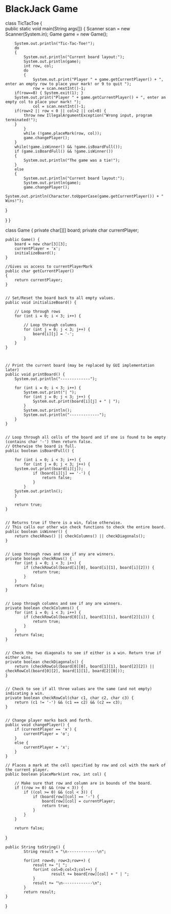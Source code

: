 # BlackJack Game

class TicTacToe
{  
    public static void main(String args[])
    {
        Scanner scan = new Scanner(System.in);
        Game game = new Game();
        
        System.out.println("Tic-Tac-Toe!");
        do
        {
            System.out.println("Current board layout:");
            System.out.println(game);
            int row, col;
            do
            {
                System.out.print("Player " + game.getCurrentPlayer() + ", enter an empty row to place your mark! or 9 to quit ");
                row = scan.nextInt()-1;
		if(row==8) { System.exit(1); }
		System.out.print("Player " + game.getCurrentPlayer() + ", enter an empty col to place your mark! ");
                col = scan.nextInt()-1;
		if(row>2 || row < 0 || col>2 || col<0) {
			throw new IllegalArgumentException("Wrong input, program terminated!");
		}
            }
            while (!game.placeMark(row, col));
            game.changePlayer();
        }
        while(!game.isWinner() && !game.isBoardFull());
        if (game.isBoardFull() && !game.isWinner())
        {
            System.out.println("The game was a tie!");
        }
        else
        {
            System.out.println("Current board layout:");
            System.out.println(game);
            game.changePlayer();
            System.out.println(Character.toUpperCase(game.getCurrentPlayer()) + " Wins!");
}
	
}
}


class Game {
    private char[][] board;
    private char currentPlayer;

    public Game() {
        board = new char[3][3];
        currentPlayer = 'x';
        initializeBoard();
    }

    //Gives us access to currentPlayerMark
    public char getCurrentPlayer()
    {
        return currentPlayer;
    }


    // Set/Reset the board back to all empty values.
    public void initializeBoard() {

        // Loop through rows
        for (int i = 0; i < 3; i++) {

            // Loop through columns
            for (int j = 0; j < 3; j++) {
                board[i][j] = '-';
            }
        }
    }



    // Print the current board (may be replaced by GUI implementation later)
    public void printBoard() {
        System.out.println("-------------");

        for (int i = 0; i < 3; i++) {
            System.out.print("| ");
            for (int j = 0; j < 3; j++) {
                System.out.print(board[i][j] + " | ");
            }
            System.out.println();
            System.out.println("-------------");
        }
    }


    // Loop through all cells of the board and if one is found to be empty (contains char '-') then return false.
    // Otherwise the board is full.
    public boolean isBoardFull() {

        for (int i = 0; i < 3; i++) {
            for (int j = 0; j < 3; j++) {
		System.out.print(board[i][j]);
                if (board[i][j] == '-') {
                    return false;
                }
            }
		System.out.println();
        }

        return true;
    }


    // Returns true if there is a win, false otherwise.
    // This calls our other win check functions to check the entire board.
    public boolean isWinner() {
        return checkRows() || checkColumns() || checkDiagonals();
    }


    // Loop through rows and see if any are winners.
    private boolean checkRows() {
        for (int i = 0; i < 3; i++) {
            if (checkRowCol(board[i][0], board[i][1], board[i][2])) {
                return true;
            }
        }
        return false;
    }


    // Loop through columns and see if any are winners.
    private boolean checkColumns() {
        for (int i = 0; i < 3; i++) {
            if (checkRowCol(board[0][i], board[1][i], board[2][i])) {
                return true;
            }
        }
        return false;
    }


    // Check the two diagonals to see if either is a win. Return true if either wins.
    private boolean checkDiagonals() {
        return (checkRowCol(board[0][0], board[1][1], board[2][2]) || checkRowCol(board[0][2], board[1][1], board[2][0]));
    }


    // Check to see if all three values are the same (and not empty) indicating a win.
    private boolean checkRowCol(char c1, char c2, char c3) {
        return (c1 != '-') && (c1 == c2) && (c2 == c3);
    }


    // Change player marks back and forth.
    public void changePlayer() {
        if (currentPlayer == 'x') {
            currentPlayer = 'o';
        }
        else {
            currentPlayer = 'x';
        }
    }

    // Places a mark at the cell specified by row and col with the mark of the current player.
    public boolean placeMark(int row, int col) {

        // Make sure that row and column are in bounds of the board.
        if ((row >= 0) && (row < 3)) {
            if ((col >= 0) && (col < 3)) {
                if (board[row][col] == '-') {
                    board[row][col] = currentPlayer;
                    return true;
                }
            }
        }

        return false;
}

	public String toString() {
    		String result = "\n-------------\n";
    
    		for(int row=0; row<3;row++) {
        		result += "| ";
        		for(int col=0;col<3;col++) {
            			result += board[row][col] + " | ";
        		}
        		result += "\n-------------\n";
    		}
    		return result;
	}
    
}
